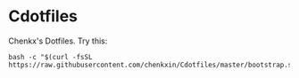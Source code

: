# Cdotfiles
Chenkx's Dotfiles.
Try this:
```
bash -c "$(curl -fsSL https://raw.githubusercontent.com/chenkxin/Cdotfiles/master/bootstrap.sh)"
```
